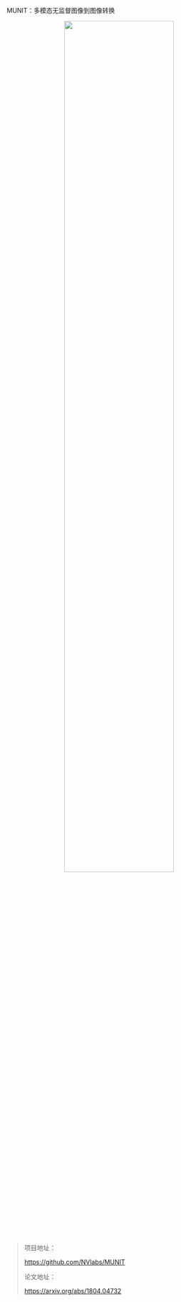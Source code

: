 
MUNIT：多模态无监督图像到图像转换



<p align="center">
    <img width="70%" height="70%" src="http://images.iterate.site/blog/image/20191103/h4Xbji5FJhc1.png?imageslim">
</p>



> 项目地址：
>
> https://github.com/NVlabs/MUNIT
>
> 论文地址：
>
> https://arxiv.org/abs/1804.04732
